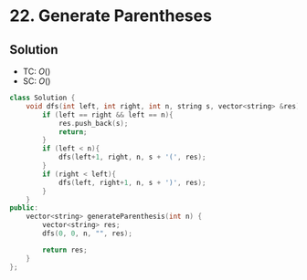 # 22. Generate Parentheses

<!-- ## Intution -->

## Solution
* TC: $O()$
* SC: $O()$
```cpp
class Solution {
    void dfs(int left, int right, int n, string s, vector<string> &res){
        if (left == right && left == n){
            res.push_back(s);
            return;
        }
        if (left < n){
            dfs(left+1, right, n, s + '(', res);
        }
        if (right < left){
            dfs(left, right+1, n, s + ')', res);
        }
    }
public:
    vector<string> generateParenthesis(int n) {
        vector<string> res;
        dfs(0, 0, n, "", res);

        return res;
    }
};
```